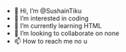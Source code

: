 - 👋 Hi, I’m @SushainTiku
- 👀 I’m interested in coding
- 🌱 I’m currently learning HTML
- 💞️ I’m looking to collaborate on none
- 📫 How to reach me no u

<!---
SushainTiku/SushainTiku is a ✨ special ✨ repository because its `README.md` (this file) appears on your GitHub profile.
You can click the Preview link to take a look at your changes.
--->
